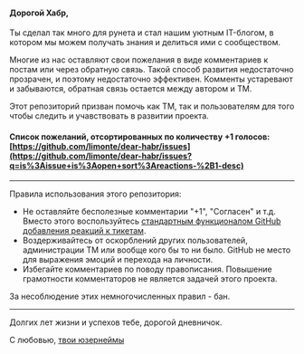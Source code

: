 #### Дорогой Хабр,

Ты сделал так много для рунета и стал нашим уютным IT-блогом, в котором мы можем получать знания и делиться ими с сообществом.

Многие из нас оставляют свои пожелания в виде комментариев к постам или через обратную связь.
Такой способ развития недостаточно прозрачен, и поэтому недостаточно эффективен.
Комменты устаревают и забываются, обратная связь остается между автором и ТМ.

Этот репозиторий призван помочь как ТМ, так и пользователям для того чтобы следить и учавствовать в развитии проекта.

#### Cписок пожеланий, отсортированных по количеству +1 голосов: [https://github.com/limonte/dear-habr/issues](https://github.com/limonte/dear-habr/issues?q=is%3Aissue+is%3Aopen+sort%3Areactions-%2B1-desc)

---

Правила использования этого репозитория:

- Не оставляйте бесполезные комментарии "+1", "Согласен" и т.д. Вместо этого воспользуйтесь [стандартным функционалом GitHub добавления реакций к тикетам](https://github.com/blog/2119-add-reactions-to-pull-requests-issues-and-comments).
- Воздерживайтесь от оскорблений других пользователей, администрации ТМ или вообще кого бы то ни было. GitHub не место для выражения эмоций и перехода на личности.
- Избегайте комментариев по поводу правописания. Повышение грамотности комментаторов не является задачей этого проекта.  

За несоблюдение этих немногочисленных правил - бан.

---

Долгих лет жизни и успехов тебе, дорогой дневничок.

С любовью, [твои юзернеймы](https://habrahabr.ru/users/)

